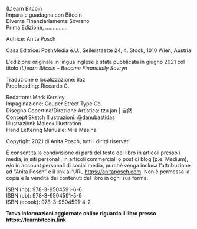 
(L)earn Bitcoin  
Impara e guadagna con Bitcoin  
Diventa Finanziariamente Sovrano  
Prima Edizione, ...............  

Autrice: Anita Posch  

Casa Editrice: PoshMedia e.U., Seilerstaette 24, 4. Stock, 1010 Wien, Austria 

L'edizione originale in lingua inglese è stata pubblicata in giugno 2021 col titolo _(L)earn Bitcoin - Become Financially Sovryn_

Traduzione e localizzazione: ilaz  
Proofreading: Riccardo G.

Redattore: Mark Kersley   
Impaginazione: Couper Street Type Co.  
Disegno Copertina/Direzione Artistica: tzu jan | 自然  
Concept Sketch Illustrazioni: @danubastidas  
Illustrazioni: Maleek Illustration  
Hand Lettering Manuale: Mila Masina

Copyright 2021 di Anita Posch, tutti i diritti riservati.  

È consentita la condivisione di parti del testo del libro in articoli presso i media, in siti personali, in articoli commerciali o post di blog (p.e. Medium), e/o in account personali di social media, purché venga inclusa l’attribuzione ad “Anita Posch” e il link all’URL https://anitaposch.com. Non è permessa la copia e la vendita dei contenuti del libro in ogni sua forma.  

ISBN (hb): 978-3-9504591-6-6  
ISBN (pb): 978-3-9504591-5-9  
ISBN (ebook): 978-3-9504591-4-2

**Trova informazioni aggiornate online riguardo il libro presso https://learnbitcoin.link**
